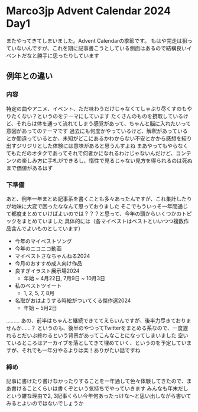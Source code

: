 # Marco3jp Advent Calendar 2024 Day1

またやってきてしまいました。Advent Calendarの季節です。
もはや完走は狙っていないんですが、これを期に記事書こうとしている側面はあるので結構良いイベントだなと勝手に思ったりしています

## 例年との違い

### 内容

特定の曲やアニメ、イベント、ただ味わうだけじゃなくてしゃぶり尽くすのもやりたくない？というのをテーマにしています
たくさんのものを摂取しているけど、それらは体を通って流れてしまう感覚があって、ちゃんと脳に入れたいって意図があってのテーマです
過去にも何度かやっているけど、解釈があっているとか間違っているとか、未知がどこにあるかわからない不安とかから感想を絞り出すジリジリとした体験には意味があると思うんすよね
まあやってもやらなくてもただのオタクであってそれで何者かになれるわけじゃないんだけど、コンテンツの楽しみ方に手札ができるし、惰性で見るじゃない見方を得られるのは死ぬまで価値があるはず

### 下準備

あと、例年一年まとめ記事系を書くことも多々あったんですが、これ集計したりが地味に大変で困ったななんて思っておりました
そこでもういっそ一年間通じて都度まとめていけばよいのでは？？？と思って、今年の頭からいくつかのトピックをまとめていました
具体的には（各マイベストはベストといいつつ複数作品含んでよいものとしています）

- 今年のマイベストソング
- 今年のニコニコ動画
- マイベストさなちゃんねる2024
- 今月のおすすめ成人向け作品
- 良すぎイラスト展示場2024
  - 年始 ~ 4月22日, 7月9日 ~ 10月3日
- 私のベストツイート
  - 1, 2, 5, 7, 8月
- 名取がおはようする時絵がついてくる傑作選2024
  - 年始 ~ 5月2日

………
あの、前半はちゃんと継続できててえらいんですが、後半力尽きておりませんか……？
というのも、後半のやつってTwitterをまとめる系なので、一度遅れるとだいぶ終わるという背景があってこんなことになってしまいました
空いているところはアーカイブを落としてきて埋めていく、というのを予定していますが、それでも一年分やるよりは楽！ありがたい話ですね

### 締め
記事に書けたり書けなかったりすることを一年通して色々体験してきたので、まあ書けることくらいは書くぞという気持ちでやっていきます
みんなも年末だしという雑な理由で2, 3記事くらい今年何あったっけな～と思い出しながら書いてみるとよいのではないでしょうか